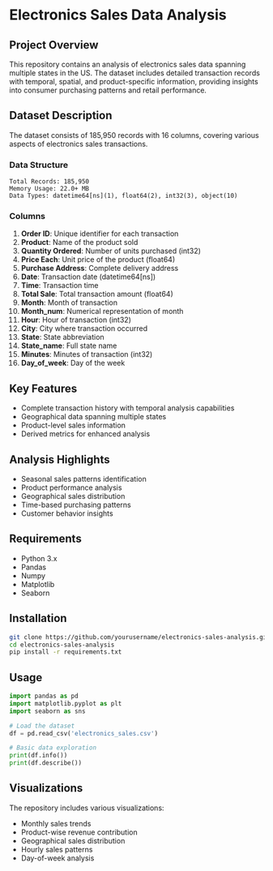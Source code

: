 # Electronics Sales Data Analysis

## Project Overview
This repository contains an analysis of electronics sales data spanning multiple states in the US. The dataset includes detailed transaction records with temporal, spatial, and product-specific information, providing insights into consumer purchasing patterns and retail performance.

## Dataset Description
The dataset consists of 185,950 records with 16 columns, covering various aspects of electronics sales transactions.

### Data Structure
```
Total Records: 185,950
Memory Usage: 22.0+ MB
Data Types: datetime64[ns](1), float64(2), int32(3), object(10)
```

### Columns
1. **Order ID**: Unique identifier for each transaction
2. **Product**: Name of the product sold
3. **Quantity Ordered**: Number of units purchased (int32)
4. **Price Each**: Unit price of the product (float64)
5. **Purchase Address**: Complete delivery address
6. **Date**: Transaction date (datetime64[ns])
7. **Time**: Transaction time
8. **Total Sale**: Total transaction amount (float64)
9. **Month**: Month of transaction
10. **Month_num**: Numerical representation of month
11. **Hour**: Hour of transaction (int32)
12. **City**: City where transaction occurred
13. **State**: State abbreviation
14. **State_name**: Full state name
15. **Minutes**: Minutes of transaction (int32)
16. **Day_of_week**: Day of the week

## Key Features
- Complete transaction history with temporal analysis capabilities
- Geographical data spanning multiple states
- Product-level sales information
- Derived metrics for enhanced analysis

## Analysis Highlights
- Seasonal sales patterns identification
- Product performance analysis
- Geographical sales distribution
- Time-based purchasing patterns
- Customer behavior insights

## Requirements
- Python 3.x
- Pandas
- Numpy
- Matplotlib
- Seaborn

## Installation
```bash
git clone https://github.com/yourusername/electronics-sales-analysis.git
cd electronics-sales-analysis
pip install -r requirements.txt
```

## Usage
```python
import pandas as pd
import matplotlib.pyplot as plt
import seaborn as sns

# Load the dataset
df = pd.read_csv('electronics_sales.csv')

# Basic data exploration
print(df.info())
print(df.describe())
```

## Visualizations
The repository includes various visualizations:
- Monthly sales trends
- Product-wise revenue contribution
- Geographical sales distribution
- Hourly sales patterns
- Day-of-week analysis

